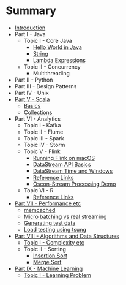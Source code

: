 # Summary

* [Introduction](README.md)
* Part I - Java
  * Topic I - Core Java
    * [Hello World in Java](part1/topic1/hello-world-in-java.md)
    * [String](part1/topic1/string-in-java.md)
    * [Lambda Expressions](part1/topic1/lambda-expressions.md)
  * Topic II - Concurrency
    * Multithreading
* Part II - Python
* Part III - Design Patterns
* Part IV - Unix
* [Part V - Scala](part4/README.md)
  * [Basics](part4/basics.md)
  * [Collections](part4/collections.md)
* Part VI - Analytics
  * Topic I - Kafka
  * Topic II - Flume
  * Topic III - Spark
  * Topic IV - Storm
  * Topic V - Flink
    * [Running Flink on macOS](part5/topic5/install-instructions-for-mac.md)
    * [DataStream API Basics](part5/topic5/datastream-api-basics.md)
    * [DataStream Time and Windows](part5/topic5/datastream-time-and-windows.md)
    * [Reference Links](part5/topic5/direct-flink-doc-references.md)
    * [Oscon-Stream Processing Demo](part5/topic5/oscon-stream-processing.md)
  * Topic VI - R
    * [Reference Links](part5/topic6/reference-links.md)
* [Part VII - Performance etc](part6/README.md)
  * [memcached](part6/topic1/memcached.md)
  * [Micro batching vs real streaming](part6/topic1/micro-batching-vs-real-streaming.md)
  * [Generating test data](http://www.skorks.com/2010/03/how-to-quickly-generate-a-large-file-on-the-command-line-with-linux/)
  * [Load testing using tsung](part6/topic1/load-testing-using-tsung.md)
* [Part VIII - Algorithms and Data Structures](part7/README.md)
  * [Topic I - Complexity etc](part7/topic1/complexity-etc.md)
  * Topic II - Sorting
    * [Insertion Sort](part7/topic2/insertion-sort.md)
    * [Merge Sort](part7/topic2/merge-sort-divide-and-conquer.md)
* [Part IX - Machine Learning](part8/README.md)
  * [Topic I - Learning Problem](part8/topic1/learning-problem.md)



